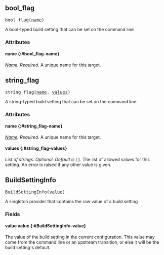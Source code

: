 <!-- Generated with Stardoc: http://skydoc.bazel.build -->

<a name="#bool_flag"></a>

## bool_flag

<pre>
bool_flag(<a href="#bool_flag-name">name</a>)
</pre>

A bool-typed build setting that can be set on the command line

### Attributes


#### name {:#bool_flag-name}

*<a href="https://bazel.build/docs/build-ref.html#name">Name</a>.*  *Required.*   A unique name for this target.



<a name="#string_flag"></a>

## string_flag

<pre>
string_flag(<a href="#string_flag-name">name</a>, <a href="#string_flag-values">values</a>)
</pre>

A string-typed build setting that can be set on the command line

### Attributes


#### name {:#string_flag-name}

*<a href="https://bazel.build/docs/build-ref.html#name">Name</a>.*  *Required.*   A unique name for this target.

#### values {:#string_flag-values}

*List of strings.*  *Optional.*   *Default is* `[]`.  The list of allowed values for this setting. An error is raised if any other value is given.



<a name="#BuildSettingInfo"></a>

## BuildSettingInfo

<pre>
BuildSettingInfo(<a href="#BuildSettingInfo-value">value</a>)
</pre>

A singleton provider that contains the raw value of a build setting

### Fields


#### value value {:#BuildSettingInfo-value}

The value of the build setting in the current configuration. This value may come from the command line or an upstream transition, or else it will be the build setting's default.



